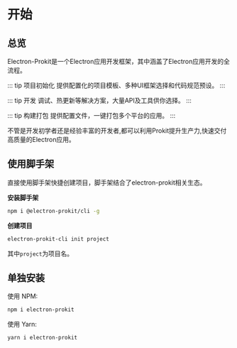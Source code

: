 # 开始

## 总览

Electron-Prokit是一个Electron应用开发框架，其中涵盖了Electron应用开发的全流程。

::: tip 项目初始化
提供配置化的项目模板、多种UI框架选择和代码规范预设。
:::

::: tip 开发
调试、热更新等解决方案，大量API及工具供你选择。
:::

::: tip 构建打包
提供配置文件，一键打包多个平台的应用。
:::

不管是开发初学者还是经验丰富的开发者,都可以利用Prokit提升生产力,快速交付高质量的Electron应用。

## 使用脚手架

直接使用脚手架快捷创建项目，脚手架结合了electron-prokit相关生态。

**安装脚手架**

```bash
npm i @electron-prokit/cli -g
```

**创建项目**


```bash
electron-prokit-cli init project
```

其中`project`为项目名。

## 单独安装

使用 NPM:

```bash
npm i electron-prokit
```
使用 Yarn:

```bash
yarn i electron-prokit
```